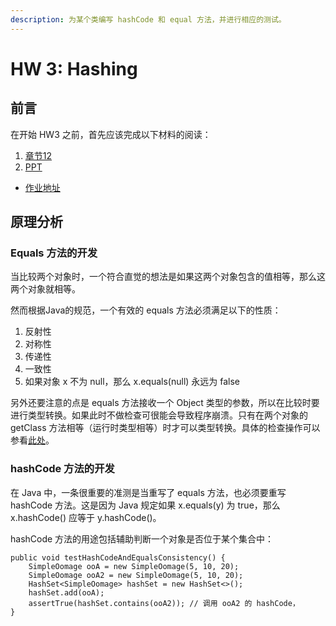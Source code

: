 ```yaml
---
description: 为某个类编写 hashCode 和 equal 方法，并进行相应的测试。
---
```


# HW 3: Hashing

## 前言

在开始 HW3 之前，首先应该完成以下材料的阅读：

1. [章节12](https://joshhug.gitbooks.io/hug61b/content/chap12/chap121.html)
2. [PPT](https://docs.google.com/presentation/d/1hRUkaONWvWP7IZbINLP-G6uOyyulDqury5kop7638co/edit#slide=id.g3522bc225a\_0\_37)

* [作业地址](https://sp18.datastructur.es/materials/hw/hw3/hw3)

## 原理分析

### Equals 方法的开发

当比较两个对象时，一个符合直觉的想法是如果这两个对象包含的值相等，那么这两个对象就相等。

然而根据Java的规范，一个有效的 equals 方法必须满足以下的性质：

1. 反射性
2. 对称性
3. 传递性
4. 一致性
5. 如果对象 x 不为 null，那么 x.equals(null) 永远为 false

另外还要注意的点是 equals 方法接收一个 Object 类型的参数，所以在比较时要进行类型转换。如果此时不做检查可很能会导致程序崩溃。只有在两个对象的 getClass 方法相等（运行时类型相等）时才可以类型转换。具体的检查操作可以参看[此处](https://algs4.cs.princeton.edu/12oop/Date.java.html)。

### hashCode 方法的开发

在 Java 中，一条很重要的准测是当重写了 equals 方法，也必须要重写 hashCode 方法。这是因为 Java 规定如果 x.equals(y) 为 true，那么 x.hashCode() 应等于 y.hashCode()。

hashCode 方法的用途包括辅助判断一个对象是否位于某个集合中：

```
public void testHashCodeAndEqualsConsistency() {
    SimpleOomage ooA = new SimpleOomage(5, 10, 20);
    SimpleOomage ooA2 = new SimpleOomage(5, 10, 20);
    HashSet<SimpleOomage> hashSet = new HashSet<>();
    hashSet.add(ooA);
    assertTrue(hashSet.contains(ooA2)); // 调用 ooA2 的 hashCode，
}
```

